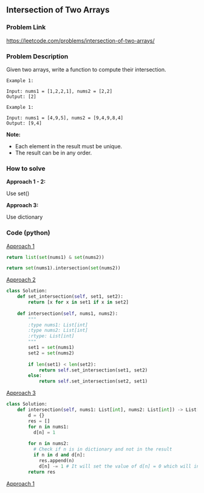 ## Intersection of Two Arrays

### Problem Link

https://leetcode.com/problems/intersection-of-two-arrays/

### Problem Description 

Given two arrays, write a function to compute their intersection.

```
Example 1: 

Input: nums1 = [1,2,2,1], nums2 = [2,2]
Output: [2]

```

```
Example 1: 

Input: nums1 = [4,9,5], nums2 = [9,4,9,8,4]
Output: [9,4]

```

**Note:**

* Each element in the result must be unique.
* The result can be in any order.

### How to solve 

**Approach 1 - 2:** 

Use set()

**Approach 3:** 

Use dictionary 


### Code (python)

[Approach 1](https://github.com/yanray/leetcode/blob/master/problems/0349Intersection_of_Two_Arrays/0349Intersection_of_Two_Arrays1.py)

```python
return list(set(nums1) & set(nums2))
```
```python
return set(nums1).intersection(set(nums2))
```



[Approach 2](https://github.com/yanray/leetcode/blob/master/problems/0349Intersection_of_Two_Arrays/0349Intersection_of_Two_Arrays2.py)

```python
class Solution:
    def set_intersection(self, set1, set2):
        return [x for x in set1 if x in set2]
        
    def intersection(self, nums1, nums2):
        """
        :type nums1: List[int]
        :type nums2: List[int]
        :rtype: List[int]
        """  
        set1 = set(nums1)
        set2 = set(nums2)
        
        if len(set1) < len(set2):
            return self.set_intersection(set1, set2)
        else:
            return self.set_intersection(set2, set1)
```


[Approach 3](https://github.com/yanray/leetcode/blob/master/problems/0349Intersection_of_Two_Arrays/0349Intersection_of_Two_Arrays3.py)

```python
class Solution:
    def intersection(self, nums1: List[int], nums2: List[int]) -> List[int]:
        d = {}
        res = []
        for n in nums1:
          d[n] = 1
          
        for n in nums2:
		  # Check if n is in dictionary and not in the result
          if n in d and d[n]:
            res.append(n)
            d[n] -= 1 # It will set the value of d[n] = 0 which will indicate we already added n in result
        return res
```


[Approach 1](https://github.com/yanray/leetcode/blob/master/problems/0349Intersection_of_Two_Arrays/0349Intersection_of_Two_Arrays1.py)

```python

```
